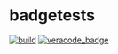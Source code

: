 # badgetests

[![build](https://img.shields.io/badge/build-passing-brightgreen)]()
[![veracode_badge](https://img.shields.io/endpoint?url=https://raw.githubusercontent.com/chuckorde/veracode-python/master/cicd/veracode_score.json)](https://veracode.com)
